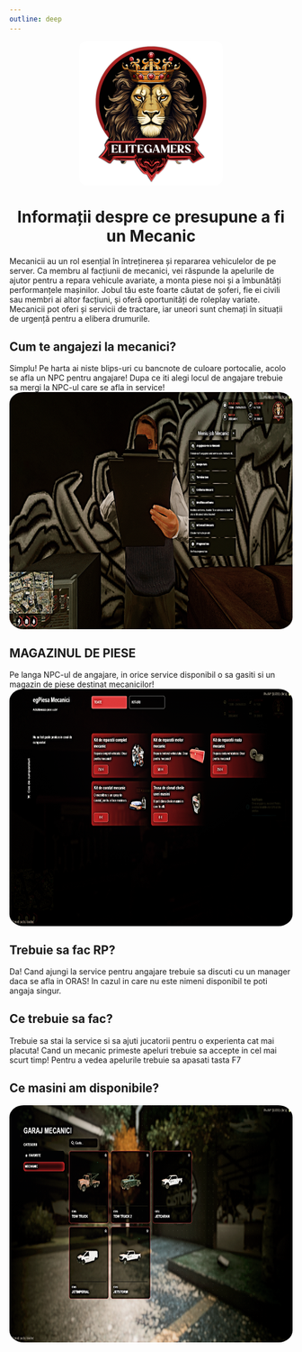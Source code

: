 ```yaml
---
outline: deep
---
```

<img src="../public/elitegamers.png" alt="pozaRegulament" width="256" height="256" style="display: block; margin: 0px auto; border-radius: 1%; border-radius: 5%;">


# <center>Informații despre ce presupune a fi un Mecanic</center>
 Mecanicii au un rol esențial în întreținerea și repararea vehiculelor de pe server. Ca membru al facțiunii de mecanici, vei răspunde la apelurile de ajutor pentru a repara vehicule avariate, a monta piese noi și a îmbunătăți performanțele mașinilor. Jobul tău este foarte căutat de șoferi, fie ei civili sau membri ai altor facțiuni, și oferă oportunități de roleplay variate. Mecanicii pot oferi și servicii de tractare, iar uneori sunt chemați în situații de urgență pentru a elibera drumurile.

 ## Cum te angajezi la mecanici?
  Simplu! Pe harta ai niste blips-uri cu bancnote de culoare portocalie, acolo se afla un NPC pentru angajare! Dupa ce iti alegi locul de angajare trebuie sa mergi la NPC-ul care se afla in service!
  <img src="../public/joburi/mecanic1.png" alt="pozaRegulament" width="800" height="421" style="display: block; margin: 0px auto; border-radius: 1%; border-radius: 5%;">

  ## MAGAZINUL DE PIESE

Pe langa NPC-ul de angajare, in orice service disponibil o sa gasiti si un magazin de piese destinat mecanicilor!
  <img src="../public/joburi/mecanic2.png" alt="pozaRegulament" width="800" height="421" style="display: block; margin: 0px auto; border-radius: 1%; border-radius: 5%;">

  ## Trebuie sa fac RP? 
  Da! Cand ajungi la service pentru angajare trebuie sa discuti cu un manager daca se afla in ORAS! In cazul in care nu este nimeni disponibil te poti angaja singur.

  ## Ce trebuie sa fac?

   Trebuie sa stai la service si sa ajuti jucatorii pentru o experienta cat mai placuta! Cand un mecanic primeste apeluri trebuie sa accepte in cel mai scurt timp! Pentru a vedea apelurile trebuie sa apasati tasta F7

   ## Ce masini am disponibile?

<img src="../public/joburi/mecanic3.png" alt="pozaRegulament" width="800" height="421" style="display: block; margin: 0px auto; border-radius: 1%; border-radius: 5%;">
